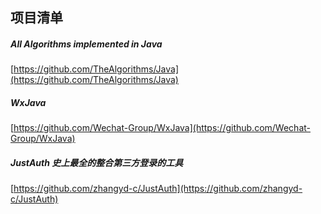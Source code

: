 ## 项目清单

#####  All Algorithms implemented in Java
[https://github.com/TheAlgorithms/Java](https://github.com/TheAlgorithms/Java)

##### WxJava
[https://github.com/Wechat-Group/WxJava](https://github.com/Wechat-Group/WxJava)

##### JustAuth  史上最全的整合第三方登录的工具
[https://github.com/zhangyd-c/JustAuth](https://github.com/zhangyd-c/JustAuth)
